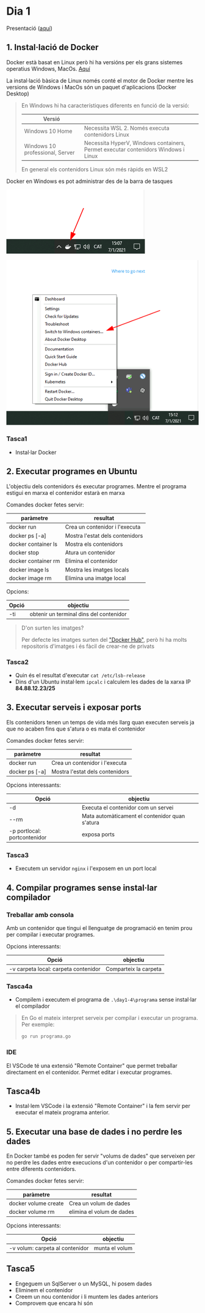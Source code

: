 # Dia 1

Presentació ([aquí](https://docs.google.com/presentation/d/1zW82h1rE6VDcoiVfkBobVSjDTT3AKCsISjOICeiDfAA/edit?usp=sharing))

## 1. Instal·lació de Docker

Docker està basat en Linux però hi ha versións per els grans sistemes operatius Windows, MacOs. [Aquí](https://docs.docker.com/get-docker/)

La instal·lació bàsica de Linux només conté el motor de Docker mentre les versions de Windows i MacOs són un paquet d'aplicacions (Docker Desktop)

> En Windows hi ha característiques diferents en funció de la versió:
>
> | Versió                          |                                                                                   |
> | ------------------------------- | --------------------------------------------------------------------------------- |
> | Windows 10 Home                 | Necessita WSL 2. Només executa contenidors Linux                                  |
> | Windows 10 professional, Server | Necessita HyperV, Windows containers, Permet executar contenidors Windows i Linux |
>
> En general els contenidors Linux són més ràpids en WSL2

Docker en Windows es pot administrar des de la barra de tasques

![Docker en Windows](images/docker-windows.png)

![Docker en Windows](images/docker-windows2.png)

### Tasca1

- Instal·lar Docker

## 2. Executar programes en Ubuntu

L'objectiu dels contenidors és executar programes. Mentre el programa estigui
en marxa el contenidor estarà en marxa

Comandes docker fetes servir:

| paràmetre           | resultat                        |
| ------------------- | ------------------------------- |
| docker run          | Crea un contenidor i l'executa  |
| docker ps [-a]      | Mostra l'estat dels contenidors |
| docker container ls | Mostra els contenidors          |
| docker stop         | Atura un contenidor             |
| docker container rm | Elimina el contenidor           |
| docker image ls     | Mostra les imatges locals       |
| docker image rm     | Elimina una imatge local        |

Opcions:

| Opció | objectiu                                |
| ----- | --------------------------------------- |
| -ti   | obtenir un terminal dins del contenidor |

> D'on surten les imatges?
>
> Per defecte les imatges surten del ["Docker Hub"](https://hub.docker.com/), però hi ha molts repositoris
> d'imatges i és fàcil de crear-ne de privats

### Tasca2

- Quin és el resultat d'executar `cat /etc/lsb-release`
- Dins d'un Ubuntu instal·lem `ipcalc` i calculem les dades de la xarxa IP **84.88.12.23/25**

## 3. Executar serveis i exposar ports

Els contenidors tenen un temps de vida més llarg quan executen serveis ja que
no acaben fins que s'atura o es mata el contenidor

Comandes docker fetes servir:

| paràmetre      | resultat                        |
| -------------- | ------------------------------- |
| docker run     | Crea un contenidor i l'executa  |
| docker ps [-a] | Mostra l'estat dels contenidors |

Opcions interessants:

| Opció                        | objectiu                                       |
| ---------------------------- | ---------------------------------------------- |
| -d                           | Executa el contenidor com un servei            |
| --rm                         | Mata automàticament el contenidor quan s'atura |
| -p portlocal: portcontenidor | exposa ports                                   |

### Tasca3

- Executem un servidor `nginx` i l'exposem en un port local

## 4. Compilar programes sense instal·lar compilador

### Treballar amb consola

Amb un contenidor que tingui el llenguatge de programació en tenim prou per compilar i executar programes.

Opcions interessants:

| Opció                                | objectiu              |
| ------------------------------------ | --------------------- |
| -v carpeta local: carpeta contenidor | Comparteix la carpeta |

### Tasca4a

- Compilem i executem el programa de `.\day1-4\programa` sense instal·lar el compilador

> En Go el mateix interpret serveix per compilar i executar un programa. Per exemple:
>
> ```bash
> go run programa.go
> ```

### IDE

El VSCode té una extensió "Remote Container" que permet treballar directament en el contenidor. Permet editar i executar programes.

## Tasca4b

- Instal·lem VSCode i la extensió "Remote Container" i la fem servir per executar el mateix programa anterior.

## 5. Executar una base de dades i no perdre les dades

En Docker també es poden fer servir "volums de dades" que serveixen per no perdre les dades entre execucions d'un contenidor o per compartir-les entre diferents contenidors.

Comandes docker fetes servir:

| paràmetre            | resultat                  |
| -------------------- | ------------------------- |
| docker volume create | Crea un volum de dades    |
| docker volume rm     | elimina el volum de dades |

Opcions interessants:

| Opció                           | objectiu       |
| ------------------------------- | -------------- |
| -v volum: carpeta al contenidor | munta el volum |

## Tasca5

- Engeguem un SqlServer o un MySQL, hi posem dades
- Eliminem el contenidor
- Creem un nou contenidor i li muntem les dades anteriors
- Comprovem que encara hi són
